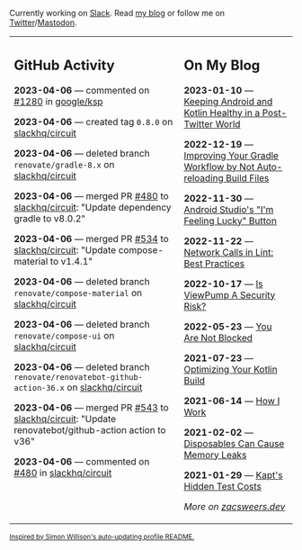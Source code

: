 Currently working on [Slack](https://slack.com/). Read [my blog](https://zacsweers.dev/) or follow me on [Twitter](https://twitter.com/ZacSweers)/[Mastodon](https://hachyderm.io/@ZacSweers).

<table><tr><td valign="top" width="60%">

## GitHub Activity
<!-- githubActivity starts -->
**2023-04-06** — commented on [#1280](https://github.com/google/ksp/issues/1280#issuecomment-1499594753) in [google/ksp](https://github.com/google/ksp)

**2023-04-06** — created tag `0.8.0` on [slackhq/circuit](https://github.com/slackhq/circuit)

**2023-04-06** — deleted branch `renovate/gradle-8.x` on [slackhq/circuit](https://github.com/slackhq/circuit)

**2023-04-06** — merged PR [#480](https://github.com/slackhq/circuit/pull/480) to [slackhq/circuit](https://github.com/slackhq/circuit): "Update dependency gradle to v8.0.2"

**2023-04-06** — merged PR [#534](https://github.com/slackhq/circuit/pull/534) to [slackhq/circuit](https://github.com/slackhq/circuit): "Update compose-material to v1.4.1"

**2023-04-06** — deleted branch `renovate/compose-material` on [slackhq/circuit](https://github.com/slackhq/circuit)

**2023-04-06** — deleted branch `renovate/compose-ui` on [slackhq/circuit](https://github.com/slackhq/circuit)

**2023-04-06** — deleted branch `renovate/renovatebot-github-action-36.x` on [slackhq/circuit](https://github.com/slackhq/circuit)

**2023-04-06** — merged PR [#543](https://github.com/slackhq/circuit/pull/543) to [slackhq/circuit](https://github.com/slackhq/circuit): "Update renovatebot/github-action action to v36"

**2023-04-06** — commented on [#480](https://github.com/slackhq/circuit/pull/480#issuecomment-1499365916) in [slackhq/circuit](https://github.com/slackhq/circuit)
<!-- githubActivity ends -->
</td><td valign="top" width="40%">

## On My Blog
<!-- blog starts -->
**2023-01-10** — [Keeping Android and Kotlin Healthy in a Post-Twitter World](https://www.zacsweers.dev/keeping-android-healthy/)

**2022-12-19** — [Improving Your Gradle Workflow by Not Auto-reloading Build Files](https://www.zacsweers.dev/improving-your-workflow-by-not-auto-reloading-build-files/)

**2022-11-30** — [Android Studio's "I'm Feeling Lucky" Button](https://www.zacsweers.dev/android-studios-im-feeling-lucky-button/)

**2022-11-22** — [Network Calls in Lint: Best Practices](https://www.zacsweers.dev/network-calls-in-lint-best-practices/)

**2022-10-17** — [Is ViewPump A Security Risk?](https://www.zacsweers.dev/is-viewpump-a-security-risk/)

**2022-05-23** — [You Are Not Blocked](https://www.zacsweers.dev/you-are-not-blocked/)

**2021-07-23** — [Optimizing Your Kotlin Build](https://www.zacsweers.dev/optimizing-your-kotlin-build/)

**2021-06-14** — [How I Work](https://www.zacsweers.dev/how-i-work/)

**2021-02-02** — [Disposables Can Cause Memory Leaks](https://www.zacsweers.dev/disposables-can-cause-memory-leaks/)

**2021-01-29** — [Kapt's Hidden Test Costs](https://www.zacsweers.dev/kapts-hidden-test-costs/)
<!-- blog ends -->
_More on [zacsweers.dev](https://zacsweers.dev/)_
</td></tr></table>

<sub><a href="https://simonwillison.net/2020/Jul/10/self-updating-profile-readme/">Inspired by Simon Willison's auto-updating profile README.</a></sub>